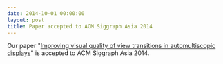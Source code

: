 ```yaml
---
date: 2014-10-01 00:00:00
layout: post
title: Paper accepted to ACM Siggraph Asia 2014
---
```


Our paper "[Improving visual quality of view transitions in automultiscopic displays](http://dl.acm.org/citation.cfm?id=2661248)" is accepted to ACM Siggraph Asia 2014.
